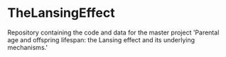 # TheLansingEffect
Repository containing the code and data for the master project 'Parental age and offspring lifespan: the Lansing effect and its underlying mechanisms.'
